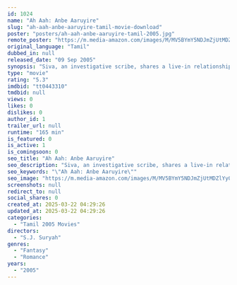 ```yaml
---
id: 1024
name: "Ah Aah: Anbe Aaruyire"
slug: "ah-aah-anbe-aaruyire-tamil-movie-download"
poster: "posters/ah-aah-anbe-aaruyire-tamil-2005.jpg"
remote_poster: "https://m.media-amazon.com/images/M/MV5BYmY5NDJmZjUtMDZlYy00NDAyLTkxNzItZjk0ZTY3MWUxYmIwXkEyXkFqcGdeQXVyODE0NjUxNzY@._V1_SX300.jpg"
original_language: "Tamil"
dubbed_in: null
released_date: "09 Sep 2005"
synopsis: "Siva, an investigative scribe, shares a live-in relationship with the rich and bratty Madhu. Madhu starts a restaurant with her friend's brother and this sparks off a break up between the two."
type: "movie"
rating: "5.3"
imdbid: "tt0443310"
tmdbid: null
views: 0
likes: 0
dislikes: 0
author_id: 1
trailer_url: null
runtime: "165 min"
is_featured: 0
is_active: 1
is_comingsoon: 0
seo_title: "Ah Aah: Anbe Aaruyire"
seo_description: "Siva, an investigative scribe, shares a live-in relationship with the rich and bratty Madhu. Madhu starts a restaurant with her friend's brother and this sparks off a break up between the two."
seo_keywords: "\"Ah Aah: Anbe Aaruyire\""
seo_image: "https://m.media-amazon.com/images/M/MV5BYmY5NDJmZjUtMDZlYy00NDAyLTkxNzItZjk0ZTY3MWUxYmIwXkEyXkFqcGdeQXVyODE0NjUxNzY@._V1_SX300.jpg"
screenshots: null
redirect_to: null
social_shares: 0
created_at: 2025-03-22 04:29:26
updated_at: 2025-03-22 04:29:26
categories:
  - "Tamil 2005 Movies"
directors:
  - "S.J. Suryah"
genres:
  - "Fantasy"
  - "Romance"
years:
  - "2005"
---
```

